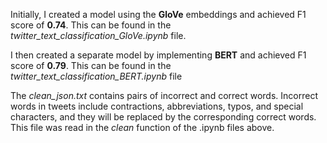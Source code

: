 Initially, I created a model using the **GloVe** embeddings and achieved F1 score of **0.74**. This can be found in the *twitter_text_classification_GloVe.ipynb* file. 

I then created a separate model by implementing **BERT** and achieved F1 score of **0.79**. This can be found in the *twitter_text_classification_BERT.ipynb* file

The *clean_json.txt* contains pairs of incorrect and correct words. Incorrect words in tweets include contractions, abbreviations, typos, and special characters, and they will be replaced by the corresponding correct words. This file was read in the *clean* function of the .ipynb files above.